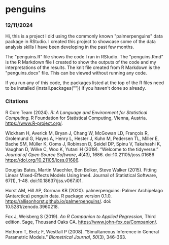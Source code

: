 # penguins
### 12/11/2024
Hi, this is a project  I did using the commonly known "palmerpenguins" data package in RStudio. I created this project to showcase some of the data analysis skills I have been developing in the past few months. 

The "penguins.R" file shows the code I ran in RStudio. The "penguins.Rmd" is the R Markdown file I created to show the outputs of the code and my interpretations of the results. The knit file created from R Markdown is the "penguins.docx" file. This can be viewed without running any code. 

If you run any of this code, the packages listed at the top of the R files need to be installed (install.packages("")) if you haven't done so already. 

### Citations
   
R Core Team (2024). _R: A Language and Environment for Statistical Computing_. R   Foundation for Statistical Computing, Vienna, Austria.   https://www.R-project.org/.
   
 Wickham H, Averick M, Bryan J, Chang W, McGowan LD, François R, Grolemund G, Hayes   A, Henry L, Hester J, Kuhn M, Pedersen TL, Miller E, Bache SM, Müller K, Ooms J,   Robinson D, Seidel DP, Spinu V, Takahashi K, Vaughan D, Wilke C, Woo K, Yutani H   (2019). “Welcome to the tidyverse.” _Journal of Open Source Software_, *4*(43),   1686. doi:10.21105/joss.01686 https://doi.org/10.21105/joss.01686.
    
Douglas Bates, Martin Maechler, Ben Bolker, Steve Walker (2015). Fitting Linear   Mixed-Effects Models Using lme4. Journal of Statistical Software, 67(1), 1-48.   doi:10.18637/jss.v067.i01.
    
Horst AM, Hill AP, Gorman KB (2020). palmerpenguins: Palmer Archipelago   (Antarctica) penguin data. R package version 0.1.0.   https://allisonhorst.github.io/palmerpenguins/. doi: 10.5281/zenodo.3960218.
     
Fox J, Weisberg S (2019). _An R Companion to Applied Regression_, Third edition.   Sage, Thousand Oaks CA. https://www.john-fox.ca/Companion/. 
      
Hothorn T, Bretz F, Westfall P (2008). “Simultaneous Inference in General   Parametric Models.” _Biometrical Journal_, *50*(3), 346-363. 

